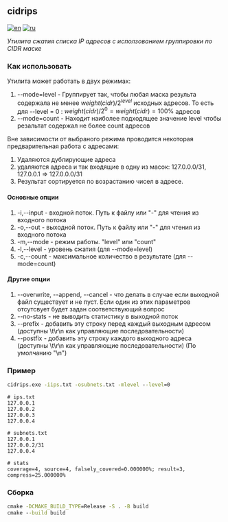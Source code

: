 ## cidrips

[![en](https://img.shields.io/badge/lang-en-red.svg)](ttps://github.com/grutenko/cidrips/blob/master/README.en.md)
[![ru](https://img.shields.io/badge/lang-ru-green.svg)](https://github.com/grutenko/cidrips/blob/master/README.md)

_Утилита сжатия списка IP адресов с исползованием группировки по CIDR маске_

### Как использовать

Утилита может работать в двух режимах:

1. --mode=level - Группирует так, чтобы любая маска результа содержала не менее $weight(cidr) / 2^{level}$ исходных адресов. То есть для --level = 0 : $weight(cidr) / 2^0 = weight(cidr) = 100\%$ адресов
2. --mode=count - Находит наиболее подходящее значение level чтобы резальтат содержал не более count адресов

Вне зависимости от выбраного режима проводится некоторая предварительная работа с адресами:

1. Удаляются дублирующие адреса
2. удаляются адреса и так входящие в одну из масок: 127.0.0.0/31, 127.0.0.1 => 127.0.0.0/31
3. Результат сортируется по возрастанию чисел в адресе.

#### Основные опции

1. -i,--input - входной поток. Путь к файлу или "-" для чтения из входного потока
2. -o,--out - выходной поток.  Путь к файлу или "-" для чтения из входного потока
3. -m,--mode - режим работы. "level" или "count"
4. -l,--level - уровень сжатия (для --mode=level)
5. -c,--count - максимальное количество в результате (для --mode=count)

#### Другие опции

1. --overwrite, --append, --cancel - что делать в случае если выходной файл существует и не пуст. Если один из этих параметров отсутсвует будет задан соответствующий вопрос
2. --no-stats - не выводить статистику в выходной поток
3. --prefix - добавить эту строку перед каждый выходным адресом (доступны \t\r\n как управляющие последовательности)
4. --postfix - добавить эту строку каждого выходного адреса (доступны \t\r\n как управляющие последовательности) (По умолчанию "\n")

### Пример

```bat
cidrips.exe -iips.txt -osubnets.txt -mlevel --level=0
```

```
# ips.txt
127.0.0.1
127.0.0.2
127.0.0.3
127.0.0.4
```

```
# subnets.txt
127.0.0.1
127.0.0.2/31
127.0.0.4
```

```
# stats
coverage=4, source=4, falsely_covered=0.000000%; result=3, compress=25.000000%
```

### Сборка

```bat
cmake -DCMAKE_BUILD_TYPE=Release -S . -B build
cmake --build build
```